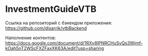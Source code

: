 # InvestmentGuideVTB

Ссылка на репозиторий с бэкендом приложения: https://github.com/disarrik/vtbBackend

Наполнение контентов: https://docs.google.com/document/d/1RXv8lPNRCHuSvQs3Wjmf-kOah5nT2WScFXZFaxXK63A/edit?usp=sharing
